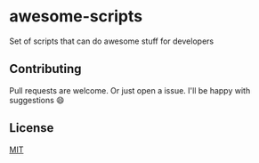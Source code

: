 # awesome-scripts
Set of scripts that can do awesome stuff for developers

## Contributing
Pull requests are welcome. Or just open a issue. I'll be happy with suggestions :smile:

## License
[MIT](https://github.com/jgcmarins/awesome-scripts/blob/master/LICENSE)
